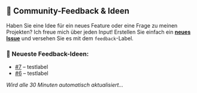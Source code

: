 
## 💬 Community-Feedback & Ideen

Haben Sie eine Idee für ein neues Feature oder eine Frage zu meinen Projekten? Ich freue mich über jeden Input! Erstellen Sie einfach ein **[neues Issue](https://github.com/nakzyhyh/nakzyhyh/issues/new/choose)** und versehen Sie es mit dem `feedback`-Label.

### 🔄 Neueste Feedback-Ideen:
- [#7](https://github.com/nakzyhyh/nakzyhyh/issues/7) – testlabel
- [#6](https://github.com/nakzyhyh/nakzyhyh/issues/6) – testlabel

*Wird alle 30 Minuten automatisch aktualisiert…*

